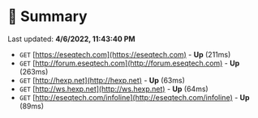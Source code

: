 # 📖 Summary
Last updated: **4/6/2022, 11:43:40 PM**

- `GET` [https://eseqtech.com](https://eseqtech.com) - **Up** (211ms)
- `GET` [http://forum.eseqtech.com](http://forum.eseqtech.com) - **Up** (263ms)
- `GET` [http://hexp.net](http://hexp.net) - **Up** (63ms)
- `GET` [http://ws.hexp.net](http://ws.hexp.net) - **Up** (64ms)
- `GET` [http://eseqtech.com/infoline](http://eseqtech.com/infoline) - **Up** (89ms)

